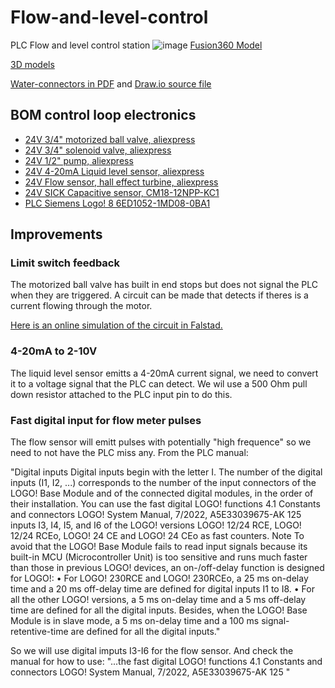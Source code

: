 # Flow-and-level-control
PLC Flow and level control station
![image](https://github.com/robotikklinja/Flow-and-level-control/assets/3476653/9b3a8010-0771-45f3-a321-1a8b8c826639)
[Fusion360 Model](https://a360.co/3MrRBDC)



[3D models](3d_prints/)


[Water-connectors in PDF](rorkoblinger.drawio.pdf) and [Draw.io source file](pipe_connection_sizes.drawio)

## BOM control loop electronics
* [24V 3/4" motorized ball valve, aliexpress](https://www.aliexpress.com/item/1005003214000529.html)
* [24V 3/4" solenoid valve, aliexpress](https://www.aliexpress.com/item/32877075180.html)
* [24V 1/2" pump, aliexpress](https://www.aliexpress.com/item/1005005034206009.html)
* [24V 4-20mA Liquid level sensor, aliexpress](https://www.aliexpress.com/item/1005004309828489.html)
* [24V Flow sensor, hall effect turbine, aliexpress](https://www.aliexpress.com/item/4001086173229.html)
* [24V SICK Capacitive sensor, CM18-12NPP-KC1](https://cdn.sickcn.com/media/pdf/7/47/247/dataSheet_CM18-12NPP-KC1_6020410_en.pdf)
* [PLC Siemens Logo! 8 6ED1052-1MD08-0BA1](https://mall.industry.siemens.com/mall/en/WW/Catalog/Product/6ED1052-1MD08-0BA1)


## Improvements

### Limit switch feedback
The motorized ball valve has built in end stops but does not signal the PLC when they are triggered. 
A circuit can be made that detects if theres is a current flowing through the motor.

[Here is an online simulation of the circuit in Falstad.](https://www.falstad.com/circuit/circuitjs.html?ctz=CQAgjCAMB0l3BWEBmaBOMAmLAOZa0cwFltkQAWczEBSWgUwFowwAoAdxU3p52945+7LqXpgA7ADYBIHPWRsALiEwSaYNDTHgtUEC1WoCJomjpUJEgzHhwwkZMgkIpPc5mSQ3FSiAAmDABmAIYArgA2SmwASuAUvvLxvhT89PQUvL7pUNAIbJLaPCjIMjqlaSDWvPrpeSAAwgD2EREMAMZKTQBOIABqLUohAOYMbL06mEKyTjLiUvBs-sly4gm6NDSBoZHRAM4rmK4rmjTiIKERe2NcYOuzM6XgnCd6mJi+pygvajRJd4l0i9JtNMoI0i8wapQalofxMONVB8Nqp1CjxHBEQDVMdsQ8smwAB4gKRoFCOcBTckyT6+AAiDQAOnsALZNLrdIklJBTBRoGRTcifegAZQAlsMAHYhCLMrrMgAKABkGly0e9rFhqF4-A4QEqxSyxUpmXsOMb2gALRG-VaojR6eh0RZcW1JHRJSBsIA)

### 4-20mA to 2-10V

The liquid level sensor emitts a 4-20mA current signal, we need to convert it to a voltage signal that the PLC can detect. We wil use a 500 Ohm pull down resistor attached to the PLC input pin to do this. 

### Fast digital input for flow meter pulses

The flow sensor will emitt pulses with potentially "high frequence" so we need to not have the PLC miss any. From the PLC manual:

"Digital inputs Digital inputs begin with the letter I. The number of the digital inputs (I1, I2, ...) corresponds to the number of the input connectors of the LOGO! Base Module and of the connected digital modules, in the order of their installation. You can use the fast digital LOGO! functions 4.1 Constants and connectors LOGO! System Manual, 7/2022, A5E33039675-AK 125 inputs I3, I4, I5, and I6 of the LOGO! versions LOGO! 12/24 RCE, LOGO! 12/24 RCEo, LOGO! 24 CE and LOGO! 24 CEo as fast counters. Note To avoid that the LOGO! Base Module fails to read input signals because its built-in MCU (Microcontroller Unit) is too sensitive and runs much faster than those in previous LOGO! devices, an on-/off-delay function is designed for LOGO!: • For LOGO! 230RCE and LOGO! 230RCEo, a 25 ms on-delay time and a 20 ms off-delay time are defined for digital inputs I1 to I8. • For all the other LOGO! versions, a 5 ms on-delay time and a 5 ms off-delay time are defined for all the digital inputs. Besides, when the LOGO! Base Module is in slave mode, a 5 ms on-delay time and a 100 ms signal-retentive-time are defined for all the digital inputs."

So we will use digital imputs I3-I6 for the flow sensor. And check the manual for how to use: "...the fast digital LOGO! functions 4.1 Constants and connectors LOGO! System Manual, 7/2022, A5E33039675-AK 125 "

